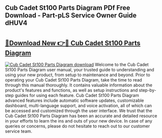 ## Cub Cadet St100 Parts Diagram PDf Free Download - Part-pLS Service Owner Guide dHUV4

# <h2><a href="http://dfilgxl.blite.top/?on=Cub+Cadet+St100+Parts+Diagram">🔗Download New 👉🔴 Cub Cadet St100 Parts Diagram</a></h2>

[![Cub Cadet St100 Parts Diagram download](https://i.imgur.com/lujVjoI.png)](http://dfilgxl.blite.top/?on=Cub+Cadet+St100+Parts+Diagram)
Welcome to the Cub Cadet St100 Parts Diagram user manual, your trusted guide to understanding and using your new product, from setup to maintenance and beyond. Prior to operating your Cub Cadet St100 Parts Diagram, take the time to read through this manual thoroughly. It contains valuable information about the product's features and functions, as well as setup instructions and step-by-step guides for using each feature. Cub Cadet St100 Parts Diagram advanced features include automatic software updates, customizable dashboard, multi-language support, and voice activation, all of which can be accessed and customized through the user interface. We trust that the Cub Cadet St100 Parts Diagram has been an accurate and detailed resource in your efforts to learn the ins and outs of your new device. In case of any queries or concerns, please do not hesitate to reach out to our customer service team.
